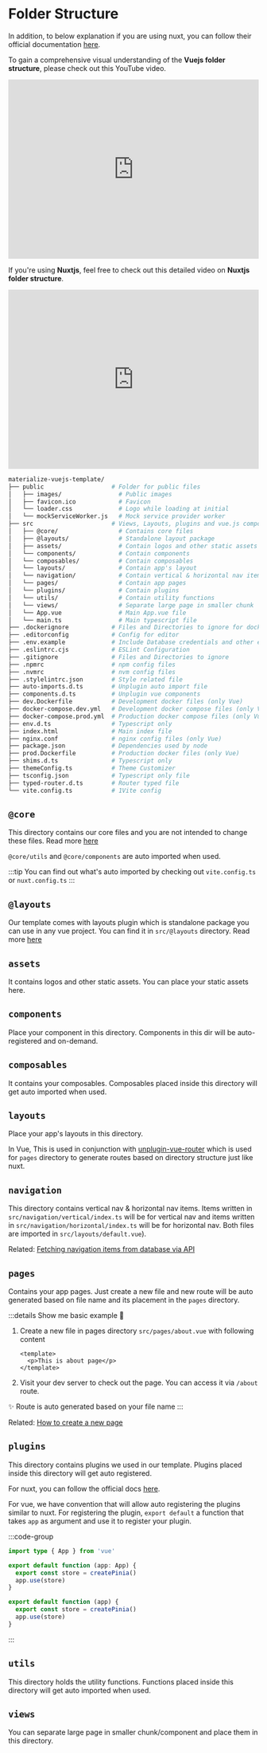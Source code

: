# Folder Structure

In addition, to below explanation if you are using nuxt, you can follow their official documentation [here](https://nuxt.com/docs/guide/directory-structure/nuxt).

To gain a comprehensive visual understanding of the **Vuejs folder structure**, please check out this YouTube video.
<iframe width="100%" height="360" src="https://www.youtube.com/embed/_mODYgaUFeo?si=v2sfbyRHewa3lKkA" title="YouTube video player" frameborder="0" allow="accelerometer; autoplay; clipboard-write; encrypted-media; gyroscope; picture-in-picture; web-share" referrerpolicy="strict-origin-when-cross-origin" allowfullscreen></iframe>

If you're using **Nuxtjs**, feel free to check out this detailed video on **Nuxtjs folder structure**.
<iframe width="100%" height="360" src="https://www.youtube.com/embed/YLQjRudDNic?si=14fwLZgGS2ZBHt4R" title="YouTube video player" frameborder="0" allow="accelerometer; autoplay; clipboard-write; encrypted-media; gyroscope; picture-in-picture; web-share" referrerpolicy="strict-origin-when-cross-origin" allowfullscreen></iframe>

```bash
materialize-vuejs-template/
├── public                   # Folder for public files
│   ├── images/                # Public images
│   ├── favicon.ico            # Favicon
│   └── loader.css             # Logo while loading at initial
│   └── mockServiceWorker.js   # Mock service provider worker
├── src                      # Views, Layouts, plugins and vue.js components
│   ├── @core/                 # Contains core files
│   ├── @layouts/              # Standalone layout package
│   ├── assets/                # Contain logos and other static assets
│   └── components/            # Contain components
│   └── composables/           # Contain composables
│   └── layouts/               # Contain app's layout
│   └── navigation/            # Contain vertical & horizontal nav items
│   └── pages/                 # Contain app pages
│   └── plugins/               # Contain plugins
│   └── utils/                 # Contain utility functions
│   └── views/                 # Separate large page in smaller chunk
│   └── App.vue                # Main App.vue file
│   └── main.ts                # Main typescript file
├── .dockerignore            # Files and Directories to ignore for docker (only Vue)
├── .editorconfig            # Config for editor
├── .env.example             # Include Database credentials and other environment variables
├── .eslintrc.cjs            # ESLint Configuration
├── .gitignore               # Files and Directories to ignore
├── .npmrc                   # npm config files
├── .nvmrc                   # nvm config files
├── .stylelintrc.json        # Style related file
├── auto-imports.d.ts        # Unplugin auto import file
├── components.d.ts          # Unplugin vue components
├── dev.Dockerfile           # Development docker files (only Vue)
├── docker-compose.dev.yml   # Development docker compose files (only Vue)
├── docker-compose.prod.yml  # Production docker compose files (only Vue)
├── env.d.ts                 # Typescript only
├── index.html               # Main index file
├── nginx.conf               # nginx config files (only Vue)
├── package.json             # Dependencies used by node
├── prod.Dockerfile          # Production docker files (only Vue)
├── shims.d.ts               # Typescript only
├── themeConfig.ts           # Theme Customizer
├── tsconfig.json            # Typescript only file
├── typed-router.d.ts        # Router typed file
└── vite.config.ts           # 1Vite config
```

## `@core`

This directory contains our core files and you are not intended to change these files.
Read more [here](./core/)

`@core/utils` and `@core/components` are auto imported when used.

:::tip
You can find out what's auto imported by checking out `vite.config.ts` or `nuxt.config.ts`
:::

## `@layouts`

Our template comes with layouts plugin which is standalone package you can use in any vue project. You can find it in `src/@layouts` directory. Read more [here](./layouts/)

## `assets`

It contains logos and other static assets. You can place your static assets here.

## `components`

Place your component in this directory. Components in this dir will be auto-registered and on-demand.

## `composables`

It contains your composables. Composables placed inside this directory will get auto imported when used.

## `layouts`

Place your app's layouts in this directory.

In Vue, This is used in conjunction with [unplugin-vue-router](https://github.com/posva/unplugin-vue-router) which is used for `pages` directory to generate routes based on directory structure just like nuxt.

## `navigation`

This directory contains vertical nav & horizontal nav items. Items written in `src/navigation/vertical/index.ts` will be for vertical nav and items written in `src/navigation/horizontal/index.ts` will be for horizontal nav. Both files are imported in `src/layouts/default.vue`).

Related: [Fetching navigation items from database via API](/code-examples/fetching-nav-items-from-api.html#fetching-nav-items-from-api) <br>

## `pages`

Contains your app pages. Just create a new file and new route will be auto generated based on file name and its placement in the `pages` directory.

:::details Show me basic example 👀

1. Create a new file in pages directory `src/pages/about.vue` with following content

   ```vue
   <template>
     <p>This is about page</p>
   </template>
   ```

2. Visit your dev server to check out the page. You can access it via `/about` route.

✨ Route is auto generated based on your file name
:::

Related: [How to create a new page](/guide/how-to-create-a-new-page.html#creating-about-page)

## `plugins`

This directory contains plugins we used in our template. Plugins placed inside this directory will get auto registered.

For nuxt, you can follow the official docs [here](https://nuxt.com/docs/guide/directory-structure/plugins).

For vue, we have convention that will allow auto registering the plugins similar to nuxt. For registering the plugin, `export default` a function that takes `app` as argument and use it to register your plugin.

:::code-group

```ts [TS]
import type { App } from 'vue'

export default function (app: App) {
  export const store = createPinia()
  app.use(store)
}
```

```js [JS]
export default function (app) {
  export const store = createPinia()
  app.use(store)
}
```

:::

## `utils`

This directory holds the utility functions. Functions placed inside this directory will get auto imported when used.

## `views`

You can separate large page in smaller chunk/component and place them in this directory.
